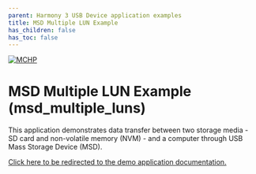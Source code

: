 ```yaml
---
parent: Harmony 3 USB Device application examples
title: MSD Multiple LUN Example 
has_children: false
has_toc: false
---
```


[![MCHP](https://www.microchip.com/ResourcePackages/Microchip/assets/dist/images/logo.png)](https://www.microchip.com)

# MSD Multiple LUN Example (msd_multiple_luns)
This application demonstrates data transfer between two storage media - SD card and non-volatile memory (NVM) - and a computer through USB Mass Storage Device (MSD). 

[Click here to be redirected to the demo application documentation.](../../docs/docs_md/GUID-B8581287-A5A0-4F34-961D-90F23C99E3FF.md)


